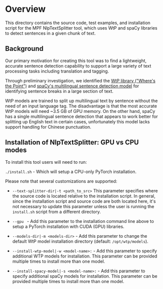 # Overview

This directory contains the source code, test examples, and installation script
for the MPF NlpTextSplitter tool, which uses WtP and spaCy libraries
to detect sentences in a given chunk of text.

## Background

Our primary motivation for creating this tool was to find a lightweight, accurate
sentence detection capability to support a large variety of text processing tasks
including translation and tagging.

Through preliminary investigation, we identified the [WtP library ("Where's the
Point")](https://github.com/bminixhofer/wtpsplit) and [spaCy's multilingual sentence
detection model](https://spacy.io/models) for identifying sentence breaks
in a large section of text.

WtP models are trained to split up multilingual text by sentence without the need of an
input language tag. The disadvantage is that the most accurate WtP models will need ~3.5
GB of GPU memory. On the other hand, spaCy has a single multilingual sentence detection
that appears to work better for splitting up English text in certain cases, unfortunately
this model lacks support handling for Chinese punctuation.


## Installation of NlpTextSplitter: GPU vs CPU modes

To install this tool users will need to run:

`./install.sh`  - Which will setup a CPU-only PyTorch installation.

Please note that several customizations are supported:

- `--text-splitter-dir|-t <path_to_src>` This parameter specifies where the
  source code is located relative to the installation script. In general,
  since the installation script and source code are both located here, it's not
  necessary to update this parameter unless the user is running the `install.sh`
  script from a different directory.

- `--gpu ` - Add this parameter to the installation command line above to
  setup a PyTorch installation with CUDA (GPU) libraries.

- `--models-dir|-m <models-dir>`  - Add this parameter to
  change the default WtP model installation directory
  (default: `/opt/wtp/models`).

- `--install-wtp-model|-w <model-name>:` - Add this parameter to specify
  additional WTP models for installation. This parameter can be provided
  multiple times to install more than one model.

- `--install-spacy-model|-s <model-name>:` - Add this parameter to specify
  additional spaCy models for installation. This parameter can be provided
  multiple times to install more than one model.
